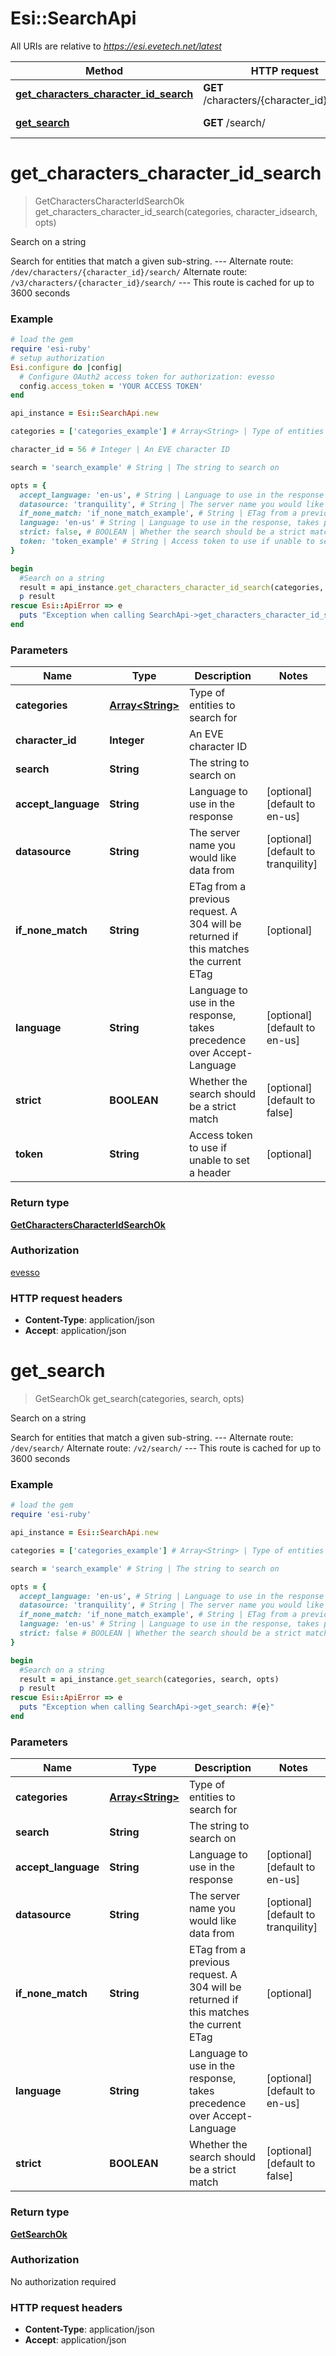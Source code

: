 # Esi::SearchApi

All URIs are relative to *https://esi.evetech.net/latest*

Method | HTTP request | Description
------------- | ------------- | -------------
[**get_characters_character_id_search**](SearchApi.md#get_characters_character_id_search) | **GET** /characters/{character_id}/search/ | Search on a string
[**get_search**](SearchApi.md#get_search) | **GET** /search/ | Search on a string


# **get_characters_character_id_search**
> GetCharactersCharacterIdSearchOk get_characters_character_id_search(categories, character_idsearch, opts)

Search on a string

Search for entities that match a given sub-string.  --- Alternate route: `/dev/characters/{character_id}/search/`  Alternate route: `/v3/characters/{character_id}/search/`  --- This route is cached for up to 3600 seconds

### Example
```ruby
# load the gem
require 'esi-ruby'
# setup authorization
Esi.configure do |config|
  # Configure OAuth2 access token for authorization: evesso
  config.access_token = 'YOUR ACCESS TOKEN'
end

api_instance = Esi::SearchApi.new

categories = ['categories_example'] # Array<String> | Type of entities to search for

character_id = 56 # Integer | An EVE character ID

search = 'search_example' # String | The string to search on

opts = { 
  accept_language: 'en-us', # String | Language to use in the response
  datasource: 'tranquility', # String | The server name you would like data from
  if_none_match: 'if_none_match_example', # String | ETag from a previous request. A 304 will be returned if this matches the current ETag
  language: 'en-us' # String | Language to use in the response, takes precedence over Accept-Language
  strict: false, # BOOLEAN | Whether the search should be a strict match
  token: 'token_example' # String | Access token to use if unable to set a header
}

begin
  #Search on a string
  result = api_instance.get_characters_character_id_search(categories, character_idsearch, opts)
  p result
rescue Esi::ApiError => e
  puts "Exception when calling SearchApi->get_characters_character_id_search: #{e}"
end
```

### Parameters

Name | Type | Description  | Notes
------------- | ------------- | ------------- | -------------
 **categories** | [**Array&lt;String&gt;**](String.md)| Type of entities to search for | 
 **character_id** | **Integer**| An EVE character ID | 
 **search** | **String**| The string to search on | 
 **accept_language** | **String**| Language to use in the response | [optional] [default to en-us]
 **datasource** | **String**| The server name you would like data from | [optional] [default to tranquility]
 **if_none_match** | **String**| ETag from a previous request. A 304 will be returned if this matches the current ETag | [optional] 
 **language** | **String**| Language to use in the response, takes precedence over Accept-Language | [optional] [default to en-us]
 **strict** | **BOOLEAN**| Whether the search should be a strict match | [optional] [default to false]
 **token** | **String**| Access token to use if unable to set a header | [optional] 

### Return type

[**GetCharactersCharacterIdSearchOk**](GetCharactersCharacterIdSearchOk.md)

### Authorization

[evesso](../README.md#evesso)

### HTTP request headers

 - **Content-Type**: application/json
 - **Accept**: application/json



# **get_search**
> GetSearchOk get_search(categories, search, opts)

Search on a string

Search for entities that match a given sub-string.  --- Alternate route: `/dev/search/`  Alternate route: `/v2/search/`  --- This route is cached for up to 3600 seconds

### Example
```ruby
# load the gem
require 'esi-ruby'

api_instance = Esi::SearchApi.new

categories = ['categories_example'] # Array<String> | Type of entities to search for

search = 'search_example' # String | The string to search on

opts = { 
  accept_language: 'en-us', # String | Language to use in the response
  datasource: 'tranquility', # String | The server name you would like data from
  if_none_match: 'if_none_match_example', # String | ETag from a previous request. A 304 will be returned if this matches the current ETag
  language: 'en-us' # String | Language to use in the response, takes precedence over Accept-Language
  strict: false # BOOLEAN | Whether the search should be a strict match
}

begin
  #Search on a string
  result = api_instance.get_search(categories, search, opts)
  p result
rescue Esi::ApiError => e
  puts "Exception when calling SearchApi->get_search: #{e}"
end
```

### Parameters

Name | Type | Description  | Notes
------------- | ------------- | ------------- | -------------
 **categories** | [**Array&lt;String&gt;**](String.md)| Type of entities to search for | 
 **search** | **String**| The string to search on | 
 **accept_language** | **String**| Language to use in the response | [optional] [default to en-us]
 **datasource** | **String**| The server name you would like data from | [optional] [default to tranquility]
 **if_none_match** | **String**| ETag from a previous request. A 304 will be returned if this matches the current ETag | [optional] 
 **language** | **String**| Language to use in the response, takes precedence over Accept-Language | [optional] [default to en-us]
 **strict** | **BOOLEAN**| Whether the search should be a strict match | [optional] [default to false]

### Return type

[**GetSearchOk**](GetSearchOk.md)

### Authorization

No authorization required

### HTTP request headers

 - **Content-Type**: application/json
 - **Accept**: application/json



